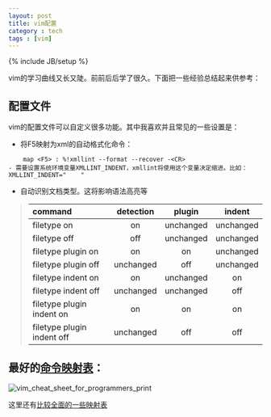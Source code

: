 ```yaml
---
layout: post
title: vim配置
category : tech
tags : [vim]
---
```

{% include JB/setup %}

vim的学习曲线又长又陡。前前后后学了很久。下面把一些经验总结起来供参考：

## 配置文件
vim的配置文件可以自定义很多功能。其中我喜欢并且常见的一些设置是：

- 将F5映射为xml的自动格式化命令：
```
    map <F5> : %!xmllint --format --recover -<CR>
- 需要设置系统环境变量XMLLINT_INDENT，xmllint将使用这个变量决定缩进。比如：XMLLINT_INDENT="    "
```
    
- 自动识别文档类型。这将影响语法高亮等

>command | detection | plugin | indent
>:------------|:---------:|:---------:|:---------:
>filetype on | on | unchanged | unchanged
>filetype off | off | unchanged | unchanged
>filetype plugin on | on |  on | unchanged
>filetype plugin off | unchanged | off | unchanged
>filetype indent on | on |  unchanged | on
>filetype indent off | unchanged | unchanged | off
>filetype plugin indent on | on | on | on
>filetype plugin indent off | unchanged | off | off


## 最好的[命令映射表](http://michael.peopleofhonoronly.com/vim/)：
![vim_cheat_sheet_for_programmers_print](/assets/vim_cheat_sheet_for_programmers_print.png)

这里还有[比较全面的一些映射表](https://rumorscity.com/2014/08/16/5-best-vim-cheat-sheet/)

